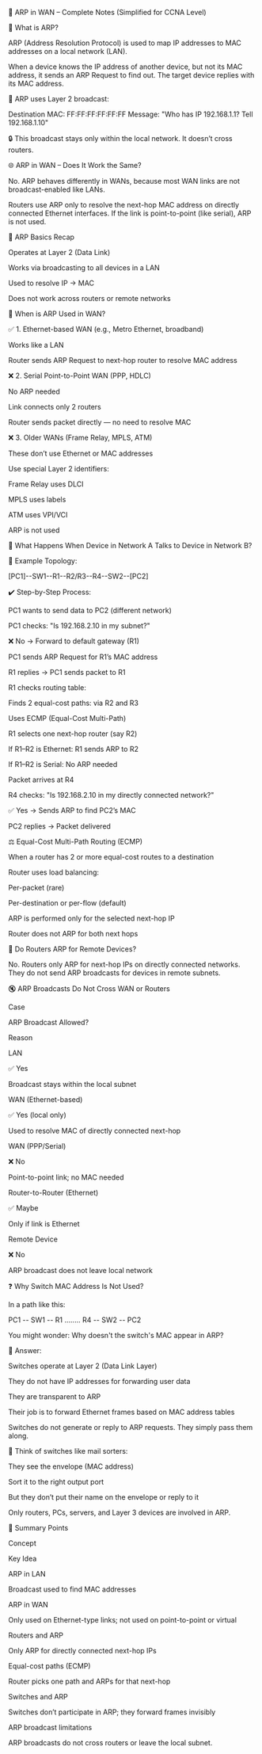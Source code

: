 🧾 ARP in WAN – Complete Notes (Simplified for CCNA Level)

📌 What is ARP?

ARP (Address Resolution Protocol) is used to map IP addresses to MAC addresses on a local network (LAN).

When a device knows the IP address of another device, but not its MAC address, it sends an ARP Request to find out. The target device replies with its MAC address.

📢 ARP uses Layer 2 broadcast:

Destination MAC: FF:FF:FF:FF:FF:FF
Message: "Who has IP 192.168.1.1? Tell 192.168.1.10"

🔒 This broadcast stays only within the local network. It doesn’t cross routers.

🌐 ARP in WAN – Does It Work the Same?

No. ARP behaves differently in WANs, because most WAN links are not broadcast-enabled like LANs.

Routers use ARP only to resolve the next-hop MAC address on directly connected Ethernet interfaces. If the link is point-to-point (like serial), ARP is not used.

🧠 ARP Basics Recap

Operates at Layer 2 (Data Link)

Works via broadcasting to all devices in a LAN

Used to resolve IP → MAC

Does not work across routers or remote networks

🛜 When is ARP Used in WAN?

✅ 1. Ethernet-based WAN (e.g., Metro Ethernet, broadband)

Works like a LAN

Router sends ARP Request to next-hop router to resolve MAC address

❌ 2. Serial Point-to-Point WAN (PPP, HDLC)

No ARP needed

Link connects only 2 routers

Router sends packet directly — no need to resolve MAC

❌ 3. Older WANs (Frame Relay, MPLS, ATM)

These don’t use Ethernet or MAC addresses

Use special Layer 2 identifiers:

Frame Relay uses DLCI

MPLS uses labels

ATM uses VPI/VCI

ARP is not used

🔁 What Happens When Device in Network A Talks to Device in Network B?

📶 Example Topology:

[PC1]--SW1--R1--R2/R3--R4--SW2--[PC2]

✔️ Step-by-Step Process:

PC1 wants to send data to PC2 (different network)

PC1 checks: "Is 192.168.2.10 in my subnet?"

❌ No → Forward to default gateway (R1)

PC1 sends ARP Request for R1’s MAC address

R1 replies → PC1 sends packet to R1

R1 checks routing table:

Finds 2 equal-cost paths: via R2 and R3

Uses ECMP (Equal-Cost Multi-Path)

R1 selects one next-hop router (say R2)

If R1–R2 is Ethernet: R1 sends ARP to R2

If R1–R2 is Serial: No ARP needed

Packet arrives at R4

R4 checks: "Is 192.168.2.10 in my directly connected network?"

✅ Yes → Sends ARP to find PC2’s MAC

PC2 replies → Packet delivered

⚖️ Equal-Cost Multi-Path Routing (ECMP)

When a router has 2 or more equal-cost routes to a destination

Router uses load balancing:

Per-packet (rare)

Per-destination or per-flow (default)

ARP is performed only for the selected next-hop IP

Router does not ARP for both next hops

🚫 Do Routers ARP for Remote Devices?

No. Routers only ARP for next-hop IPs on directly connected networks.
They do not send ARP broadcasts for devices in remote subnets.

🔇 ARP Broadcasts Do Not Cross WAN or Routers

Case

ARP Broadcast Allowed?

Reason

LAN

✅ Yes

Broadcast stays within the local subnet

WAN (Ethernet-based)

✅ Yes (local only)

Used to resolve MAC of directly connected next-hop

WAN (PPP/Serial)

❌ No

Point-to-point link; no MAC needed

Router-to-Router (Ethernet)

✅ Maybe

Only if link is Ethernet

Remote Device

❌ No

ARP broadcast does not leave local network

❓ Why Switch MAC Address Is Not Used?

In a path like this:

PC1 -- SW1 -- R1 ........ R4 -- SW2 -- PC2

You might wonder: Why doesn't the switch's MAC appear in ARP?

🎯 Answer:

Switches operate at Layer 2 (Data Link Layer)

They do not have IP addresses for forwarding user data

They are transparent to ARP

Their job is to forward Ethernet frames based on MAC address tables

Switches do not generate or reply to ARP requests. They simply pass them along.

🧠 Think of switches like mail sorters:

They see the envelope (MAC address)

Sort it to the right output port

But they don’t put their name on the envelope or reply to it

Only routers, PCs, servers, and Layer 3 devices are involved in ARP.

🧾 Summary Points

Concept

Key Idea

ARP in LAN

Broadcast used to find MAC addresses

ARP in WAN

Only used on Ethernet-type links; not used on point-to-point or virtual

Routers and ARP

Only ARP for directly connected next-hop IPs

Equal-cost paths (ECMP)

Router picks one path and ARPs for that next-hop

Switches and ARP

Switches don’t participate in ARP; they forward frames invisibly

ARP broadcast limitations

ARP broadcasts do not cross routers or leave the local subnet.